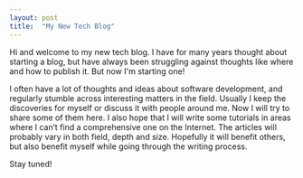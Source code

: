 ```yaml
---
layout: post
title:  "My New Tech Blog"
---
```

Hi and welcome to my new tech blog. I have for many years thought about starting a blog, but have always been struggling against thoughts like where and how to publish it. But now I'm starting one!

I often have a lot of thoughts and ideas about software development, and regularly stumble across interesting matters in the field. Usually I keep the discoveries for myself or discuss it with people around me. Now I will try to share some of them here. I also hope that I will write some tutorials in areas where I can’t find a comprehensive one on the Internet. The articles will probably vary in both field, depth and size. Hopefully it will benefit others, but also benefit myself while going through the writing process. 

Stay tuned!
